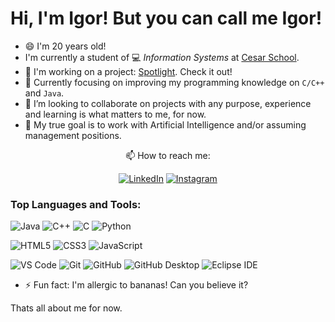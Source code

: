 # Hi, I'm Igor! But you can call me Igor!

- 😄 I'm 20 years old!
- I'm currently a student of 💻 _Information Systems_ at [Cesar School](https://www.cesar.school/).
- 🔭 I'm working on a project: [Spotlight](https://github.com/joca-000/spotlight-grupo1-p3). Check it out!
- 🌱 Currently focusing on improving my programming knowledge on `C/C++` and `Java`.
- 👯 I’m looking to collaborate on projects with any purpose, experience and learning is what matters to me, for now.
- 🤔 My true goal is to work with Artificial Intelligence and/or assuming management positions.

<div align='center'>
📫 How to reach me:

[![LinkedIn](https://img.shields.io/badge/LinkedIn-0077B5?style=for-the-badge&logo=linkedin&logoColor=white)](https://www.linkedin.com/in/igor-soares-2567a7302/)
[![Instagram](https://img.shields.io/badge/Instagram-E4405F?style=for-the-badge&logo=instagram&logoColor=white)](https://www.instagram.com/igor.jass/)

</div>

### Top Languages and Tools:

![Java](https://img.shields.io/badge/java-%23ED8B00.svg?style=for-the-badge&logo=openjdk&logoColor=white)
![C++](https://img.shields.io/badge/C++-00599C?style=for-the-badge&logo=c%2B%2B&logoColor=white)
![C](https://img.shields.io/badge/c-%2300599C.svg?style=for-the-badge&logo=c&logoColor=white)
![Python](https://img.shields.io/badge/Python-3776ab?style=for-the-badge&logo=python&logoColor=white)

![HTML5](https://img.shields.io/badge/HTML5-E34F26?style=for-the-badge&logo=html5&logoColor=white)
![CSS3](https://img.shields.io/badge/CSS3-1572B6?style=for-the-badge&logo=css3&logoColor=white)
![JavaScript](https://img.shields.io/badge/JavaScript-F7DF1E?style=for-the-badge&logo=javascript&logoColor=white)

![VS Code](https://img.shields.io/badge/VS%20Code-007acc?style=for-the-badge&logo=visual-studio-code&logoColor=white)
![Git](https://img.shields.io/badge/Git-f05032?style=for-the-badge&logo=git&logoColor=white)
![GitHub](https://img.shields.io/badge/GitHub-181717?style=for-the-badge&logo=github&logoColor=white)
![GitHub Desktop](https://img.shields.io/badge/GitHub%20Desktop-0088cc?style=for-the-badge&logo=github&logoColor=white)
![Eclipse IDE](https://img.shields.io/badge/Eclipse-2C2255?style=for-the-badge&logo=eclipse&logoColor=white)

- ⚡ Fun fact: I'm allergic to bananas! Can you believe it?

Thats all about me for now.
